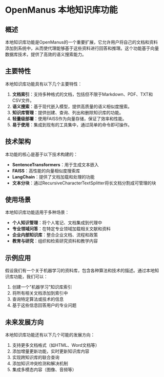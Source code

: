 # OpenManus 本地知识库功能

## 概述

本地知识库功能是OpenManus的一个重要扩展，它允许用户将自己的文档和资料添加到系统中，从而使代理能够基于这些资料进行回答和推理。这个功能基于向量数据库技术，提供了高效的语义搜索能力。

## 主要特性

本地知识库功能具有以下几个主要特性：

1. **文档索引**：支持多种格式的文档，包括但不限于Markdown、PDF、TXT和CSV文件。
2. **语义搜索**：基于现代嵌入模型，提供高质量的语义相似度搜索。
3. **知识库管理**：提供创建、查询、列出和删除知识库的功能。
4. **轻量级部署**：使用FAISS作为向量存储，保证了效率和性能。
5. **易于使用**：集成到现有的工具集中，通过简单的命令即可操作。

## 技术架构

本功能的核心是基于以下技术构建的：

- **SentenceTransformers**：用于生成文本嵌入
- **FAISS**：高性能的向量相似度搜索库
- **LangChain**：提供了文档加载和处理的功能
- **文本分块**：通过RecursiveCharacterTextSplitter将长文档分割成可管理的块

## 使用场景

本地知识库功能适用于多种场景：

- **个人知识管理**：将个人笔记、文档集成到代理中
- **专业领域问答**：在特定专业领域加载相关文献和资料
- **企业内部知识库**：整合企业文档、流程和政策
- **教育与研究**：组织和检索研究资料和教学内容

## 示例应用

假设我们有一个关于机器学习的资料库，包含各种算法和技术的描述。通过本地知识库功能，我们可以：

1. 创建一个"机器学习"知识库索引
2. 将所有相关文档添加到索引中
3. 查询特定算法或技术的信息
4. 基于这些信息回答用户的专业问题

## 未来发展方向

本地知识库功能还有以下几个可能的发展方向：

1. 支持更多文档格式（如HTML、Word文档等）
2. 添加增量更新功能，实时更新知识库内容
3. 实现跨知识库的联合查询
4. 添加知识冲突检测和解决机制
5. 集成多模态内容（图像、音频等）
